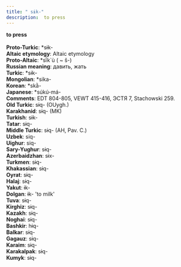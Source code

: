```yaml
---
title: " sɨk-"
description:  to press
---
```

<p data-pagefind-weight="0.5">
<strong> to press</strong><br><br>
<strong>Proto-Turkic</strong>:  *sɨk-<br>
<strong>Altaic etymology</strong>:  Altaic etymology<br>
<strong> Proto-Altaic</strong>:  *sĭ́k`ù ( ~ š-)<br>
<strong>Russian meaning</strong>:  давить, жать<br>
<strong>Turkic</strong>:  *sɨk-<br>
<strong>Mongolian</strong>:  *sika-<br>
<strong>Korean</strong>:  *skằ-<br>
<strong>Japanese</strong>:  *súkú-má-<br>
<strong>Comments</strong>:  EDT 804-805, VEWT 415-416, ЭСТЯ 7, Stachowski 259.<br>
<strong>Old Turkic</strong>:  sɨq- (OUygh.)<br>
<strong>Karakhanid</strong>:  sɨq- (MK)<br>
<strong>Turkish</strong>:  sɨk-<br>
<strong>Tatar</strong>:  sɨq-<br>
<strong>Middle Turkic</strong>:  sɨq- (AH, Pav. C.)<br>
<strong>Uzbek</strong>:  siq-<br>
<strong>Uighur</strong>:  siq-<br>
<strong>Sary-Yughur</strong>:  sɨq-<br>
<strong>Azerbaidzhan</strong>:  sɨx-<br>
<strong>Turkmen</strong>:  sɨq-<br>
<strong>Khakassian</strong>:  sɨq-<br>
<strong>Oyrat</strong>:  sɨq-<br>
<strong>Halaj</strong>:  sɨq-<br>
<strong>Yakut</strong>:  ɨk-<br>
<strong>Dolgan</strong>:  ɨk- 'to milk'<br>
<strong>Tuva</strong>:  sɨq-<br>
<strong>Kirghiz</strong>:  sɨq-<br>
<strong>Kazakh</strong>:  sɨq-<br>
<strong>Noghai</strong>:  sɨq-<br>
<strong>Bashkir</strong>:  hɨq-<br>
<strong>Balkar</strong>:  sɨq-<br>
<strong>Gagauz</strong>:  sɨq-<br>
<strong>Karaim</strong>:  sɨq-<br>
<strong>Karakalpak</strong>:  sɨq-<br>
<strong>Kumyk</strong>:  sɨq-<br>

</p>
